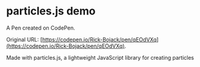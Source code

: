 # particles.js demo

A Pen created on CodePen.

Original URL: [https://codepen.io/Rick-Bojack/pen/qEOdVXq](https://codepen.io/Rick-Bojack/pen/qEOdVXq).

Made with particles.js, a lightweight JavaScript library for creating particles